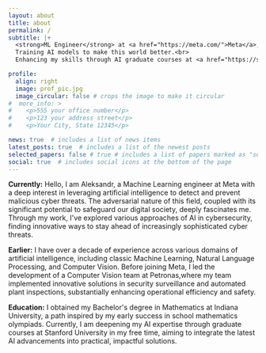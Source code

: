 ```yaml
---
layout: about
title: about
permalink: /
subtitle: |+
  <strong>ML Engineer</strong> at <a href="https://meta.com/">Meta</a>, Malware Platform. <br><br>
  Training AI models to make this world better.<br>
  Enhancing my skills through AI graduate courses at <a href="https://stanford.edu">Stanford University</a>. <br>

profile:
  align: right
  image: prof_pic.jpg
  image_circular: false # crops the image to make it circular
#  more_info: >
#    <p>555 your office number</p>
#    <p>123 your address street</p>
#    <p>Your City, State 12345</p>

news: true  # includes a list of news items
latest_posts: true  # includes a list of the newest posts
selected_papers: false # true # includes a list of papers marked as "selected={true}"
social: true  # includes social icons at the bottom of the page
---
```


**Currently:**  Hello, I am Aleksandr, a Machine Learning engineer at Meta with a deep interest in leveraging artificial intelligence to detect and prevent malicious cyber threats. The adversarial nature of this field, coupled with its significant potential to safeguard our digital society, deeply fascinates me. Through my work, I've explored various approaches of AI in cybersecurity, finding innovative ways to stay ahead of increasingly sophisticated cyber threats.

**Earlier:**  I have over a decade of experience across various domains of artificial intelligence, including classic Machine Learning, Natural Language Processing, and Computer Vision. 
Before joining Meta, I led the development of a Computer Vision team at Petronas,where my team implemented innovative solutions in security surveillance and automated plant inspections, substantially enhancing operational efficiency and safety. 

**Education:**
I obtained my Bachelor's degree in Mathematics at Indiana University, a path inspired by my early success in school mathematics olympiads. Currently, I am deepening my AI expertise through graduate courses at Stanford University in my free time, aiming to integrate the latest AI advancements into practical, impactful solutions.